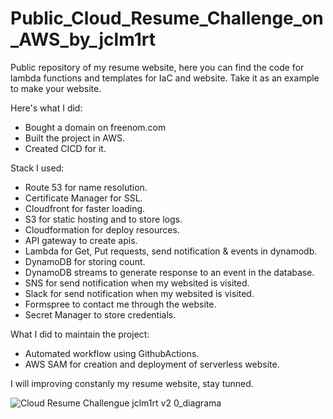 # Public_Cloud_Resume_Challenge_on_AWS_by_jclm1rt
Public repository of my resume website, here you can find the code for lambda functions and templates for IaC and website. Take it as an example to make your website. 

Here's what I did:
- Bought a domain on freenom.com
- Built the project in AWS.
- Created CICD for it.

Stack I used:
- Route 53 for name resolution.
- Certificate Manager for SSL.
- Cloudfront for faster loading.
- S3 for static hosting and to store logs.
- Cloudformation for deploy resources.
- API gateway to create apis.
- Lambda for Get, Put requests, send notification & events in dynamodb.
- DynamoDB for storing count.
- DynamoDB streams to generate response to an event in the database.
- SNS for send notification when my websited is visited.
- Slack for send notification when my websited is visited.
- Formspree to contact me through the website.
- Secret Manager to store credentials.

What I did to maintain the project:
- Automated workflow using GithubActions.
- AWS SAM for creation and deployment of serverless website.

I will improving constanly my resume website, stay tunned.

![Cloud Resume Challengue jclm1rt v2 0_diagrama](https://user-images.githubusercontent.com/55666859/184401605-61accfa4-7d5d-4f50-8efe-f8b6bbce68b9.jpg)
